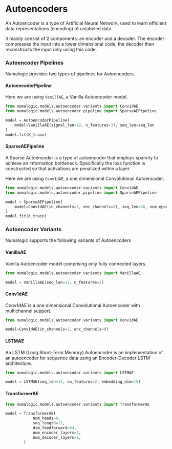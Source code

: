 # Autoencoders

An Autoencoder is a type of Artificial Neural Network, used to learn efficient data representations (encoding) of unlabeled data. 

It mainly consist of 2 components: an encoder and a decoder. The encoder compresses the input into a lower dimensional code, the decoder then reconstructs the input only using this code.

### Autoencoder Pipelines

Numalogic provides two types of pipelines for Autoencoders.

#### AutoencoderPipeline

Here we are using `VanillAE`, a Vanilla Autoencoder model.

```python 
from numalogic.models.autoencoder.variants import Conv1dAE
from numalogic.models.autoencoder.pipeline import SparseAEPipeline

model = AutoencoderPipeline(
    model=VanillaAE(signal_len=12, n_features=3), seq_len=seq_len
)
model.fit(X_train)
```

#### SparseAEPipeline

A Sparse Autoencoder is a type of autoencoder that employs sparsity to achieve an information bottleneck. Specifically the loss function is constructed so that activations are penalized within a layer.

Here we are using `Conv1dAE`, a one dimensional Convolutional Autoencoder.

```python 
from numalogic.models.autoencoder.variants import Conv1dAE
from numalogic.models.autoencoder.pipeline import SparseAEPipeline

model = SparseAEPipeline(
    model=Conv1dAE(in_channels=3, enc_channels=8), seq_len=36, num_epochs=30
)
model.fit(X_train)
```

### Autoencoder Variants

Numalogic supports the following variants of Autoencoders

#### VanillaAE

Vanilla Autoencoder model comprising only fully connected layers.

```python
from numalogic.models.autoencoder.variants import VanillaAE

model = VanillaAE(seq_len=12, n_features=2)
```   

#### Conv1dAE

Conv1dAE is a one dimensional Convolutional Autoencoder with multichannel support.
   
```python
from numalogic.models.autoencoder.variants import Conv1dAE

model=Conv1dAE(in_channels=3, enc_channels=8)
```

#### LSTMAE

An LSTM (Long Short-Term Memory) Autoencoder is an implementation of an autoencoder for sequence data using an Encoder-Decoder LSTM architecture.

```python
from numalogic.models.autoencoder.variants import LSTMAE

model = LSTMAE(seq_len=12, no_features=2, embedding_dim=15)

```

#### TransformerAE

```python
from numalogic.models.autoencoder.variants import TransformerAE

model = TransformerAE(
            num_heads=8,
            seq_length=12,
            dim_feedforward=64,
            num_encoder_layers=3,
            num_decoder_layers=1,
        )
```